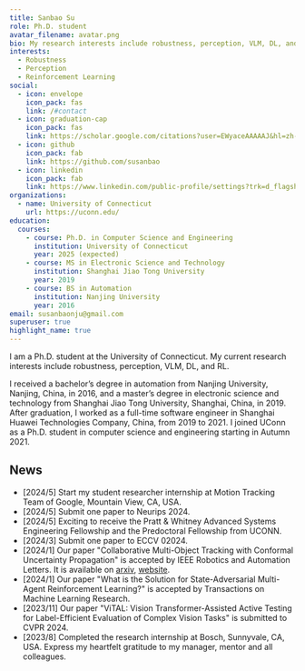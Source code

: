 ```yaml
---
title: Sanbao Su
role: Ph.D. student
avatar_filename: avatar.png
bio: My research interests include robustness, perception, VLM, DL, and RL.
interests:
  - Robustness
  - Perception
  - Reinforcement Learning
social:
  - icon: envelope
    icon_pack: fas
    link: /#contact
  - icon: graduation-cap
    icon_pack: fas
    link: https://scholar.google.com/citations?user=EWyaceAAAAAJ&hl=zh-CN
  - icon: github
    icon_pack: fab
    link: https://github.com/susanbao
  - icon: linkedin
    icon_pack: fab
    link: https://www.linkedin.com/public-profile/settings?trk=d_flagship3_profile_self_view_public_profile
organizations:
  - name: University of Connecticut
    url: https://uconn.edu/
education:
  courses:
    - course: Ph.D. in Computer Science and Engineering
      institution: University of Connecticut
      year: 2025 (expected)
    - course: MS in Electronic Science and Technology
      institution: Shanghai Jiao Tong University
      year: 2019
    - course: BS in Automation
      institution: Nanjing University
      year: 2016
email: susanbaonju@gmail.com
superuser: true
highlight_name: true
---
```

I am a Ph.D. student at the University of Connecticut. My current research interests include robustness, perception, VLM, DL, and RL.


I received a bachelor’s degree in automation from Nanjing University, Nanjing, China, in 2016, and a master’s degree in electronic science and technology from Shanghai Jiao Tong University, Shanghai, China, in 2019. After graduation, I worked as a full-time software engineer in Shanghai Huawei Technologies Company, China, from 2019 to 2021. I joined UConn as a Ph.D. student in computer science and engineering starting in Autumn 2021.

## News
* [2024/5] Start my student researcher internship at Motion Tracking Team of Google, Mountain View, CA, USA.
* [2024/5] Submit one paper to Neurips 2024.
* [2024/5] Exciting to receive the Pratt & Whitney Advanced Systems Engineering Fellowship and the Predoctoral Fellowship from UCONN.
* [2024/3] Submit one paper to ECCV 02024.
* [2024/1] Our paper "Collaborative Multi-Object Tracking with Conformal Uncertainty Propagation" is accepted by IEEE Robotics and Automation Letters. It is available on [arxiv](https://arxiv.org/abs/2303.14346), [website](https://coperception.github.io/MOT-CUP/).
* [2024/1] Our paper "What is the Solution for State-Adversarial Multi-Agent Reinforcement Learning?" is accepted by Transactions on Machine Learning Research.
* [2023/11] Our paper "ViTAL: Vision Transformer-Assisted Active Testing for Label-Efficient Evaluation of Complex Vision Tasks" is submitted to CVPR 2024.
* [2023/8] Completed the research internship at Bosch, Sunnyvale, CA, USA. Express my heartfelt gratitude to my manager, mentor and all colleagues.
<!-- * [2023/5] Our paper "Robust Multi-Agent Reinforcement Learning with State Uncertainty" is accepted by Transactions on Machine Learning Research.
* [2023/5] Exciting to receive the Synchrony Financial Cybersecurity Graduate Fellowship and the Predoctoral Fellowship from UCONN.
* [2023/1] Our paper "Uncertainty Quantification of Collaborative Detection for Self-Driving" is accepted by ICRA 2023 [website](https://coperception.github.io/double-m-quantification/). See you at London.
* [2022/5] Our paper "Stable and Efficient Shapley Value-Based Reward Reallocation for Multi-Agent Reinforcement Learning of Autonomous Vehicles" is presented on the 2022 IEEE International Conference on Robotics and Automation (ICRA), Philadelphia, USA, May 2022.  -->